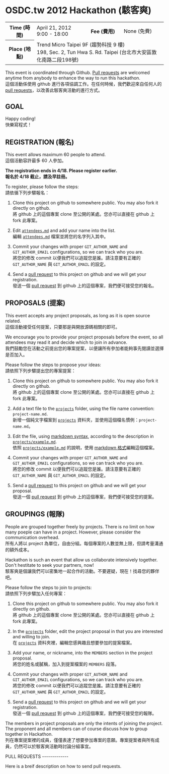 OSDC.tw 2012 Hackathon (駭客爽)
===============================

<table>
<tr>
	<th>Time (時間)</th>
	<td>April 21, 2012<br>9:00 - 18:00</td>
	<th>Fee (費用)</th>
	<td>None (免費)</td>
</tr>
<tr>
	<th>Place (地點)</th>
	<td colspan="3">
		Trend Micro Taipei 9F (趨勢科技 9 樓)<br>
		198, Sec. 2, Tun Hwa S. Rd. Taipei (台北市大安區敦化南路二段198號)
	</td>
</tr>
</table>

This event is coordinated through Github. [Pull requests][pu] are welcomed anytime from anybody to enhance the way to run this hackathon.  
這個活動係使用 github 進行各項協調工作。在任何時候，我們歡迎來自任何人的 [pull requests][pu]，以改善此駭客爽活動的進行方式。

GOAL
----

Happy coding!  
快樂寫程式！

REGISTRATION (報名)
-------------------

This event allows maximum 60 people to attend.  
這個活動容許最多 60 人參加。

**The registration ends in 4/18. Please register earlier.**  
**報名於 4/18 截止，請及早註冊。**

To register, please follow the steps:  
請依循下列步驟報名：

1. Clone this project on github to somewhere public. You may also fork it directly on github.  
   將 github 上的這個專案 clone 至公開的某處。您亦可以直接在 github 上 fork 此專案。

2. Edit [`attendees.md`][at] and add your name into the list.  
   編輯 [`attendees.md`][at] 檔案並將您的名字列入其中。

3. Commit your changes with proper `GIT_AUTHOR_NAME` and `GIT_AUTHOR_EMAIL` configurations, so we can track who you are.  
   將您的修改 commit 以便我們可以追蹤您是誰。請注意要有正確的 `GIT_AUTHOR_NAME` 與 `GIT_AUTHOR_EMAIL` 的設定。

4. Send a [pull request][pu] to this project on github and we will get your registration.  
   發送一個 [pull request][pu] 到 github 上的這個專案，我們便可接受您的報名。

PROPOSALS (提案)
----------------

This event accepts any project proposals, as long as it is open source related.  
這個活動接受任何提案，只要那是與開放源碼相關的即可。

We encourage you to provide your project proposals before the event, so all attendees may read it and decide which to join in advance.  
我們鼓勵您在活動之前提出您的專案提案，以便讓所有參加者能夠事先閱讀並選擇是否加入。

Please follow the steps to propose your ideas:  
請依照下列步驟提出您的專案提案：

1. Clone this project on github to somewhere public. You may also fork it directly on github.  
   將 github 上的這個專案 clone 至公開的某處。您亦可以直接在 github 上 fork 此專案。

2. Add a text file to the [`projects`][pr] folder, using the file name convention: `project-name.md`.  
   新增一個純文字檔案到 [`projects`][pr] 資料夾，並使用這個檔名慣例：`project-name.md`。

3. Edit the file, using [markdown syntax][md], according to the description in [`projects/example.md`][ex].  
   依照 [`projects/example.md`][ex] 的說明，使用 [markdown 格式][md]編輯這個檔案。

4. Commit your changes with proper `GIT_AUTHOR_NAME` and `GIT_AUTHOR_EMAIL` configurations, so we can track who you are.  
   將您的修改 commit 以便我們可以追蹤您是誰。請注意要有正確的 `GIT_AUTHOR_NAME` 與 `GIT_AUTHOR_EMAIL` 的設定。

5. Send a [pull request][pu] to this project on github and we will get your proposal.  
   發送一個 [pull request][pu] 到 github 上的這個專案，我們便可接受您的提案。

GROUPINGS (報隊)
----------------

People are grouped together freely by projects. There is no limit on how many poeple can have in a project. However, please consider the communication overhead.  
所有人將以 project 為單位，自由分組。每個專案的人數並無上限，但請考量溝通的額外成本。

Hackathon is such an event that allow us collaborate intensively together. Don't hestitate to seek your partners, now!  
駭客爽是個讓我們可以密集地一起合作的活動。不要遲疑，現在！找尋您的夥伴吧。

Please follow the steps to join to projects:  
請依照下列步驟加入任何專案：

1. Clone this project on github to somewhere public. You may also fork it directly on github.  
   將 github 上的這個專案 clone 至公開的某處。您亦可以直接在 github 上 fork 此專案。

2. In the [`projects`][pr] folder, edit the project proposal in that you are interested and willing to join.  
   在 [`projects`][pr] 資料夾裡，編輯您感興趣且想要參加的提案檔案。

3. Add your name, or nickname, into the `MEMBERS` section in the project proposal.  
   將您的姓名或膩稱，加入到提案檔案的 `MEMBERS` 段落。

4. Commit your changes with proper `GIT_AUTHOR_NAME` and `GIT_AUTHOR_EMAIL` configurations, so we can track who you are.  
   將您的修改 commit 以便我們可以追蹤您是誰。請注意要有正確的 `GIT_AUTHOR_NAME` 與 `GIT_AUTHOR_EMAIL` 的設定。

5. Send a [pull request][pu] to this project on github and we will get your registration.  
   發送一個 [pull request][pu] 到 github 上的這個專案，我們便可接受您的報隊。

The members in project proposals are only the intents of joining the project. The proponent and all members can of course discuss how to group together in Hackathon.  
列在專案提案裡的成員，僅僅表達了想要參加專案的意願。專案提案者與所有成員，仍然可以於駭客爽活動時討論分組事宜。

<a name="pullrequest"/>
PULL REQUESTS
-------------

Here is a breif description on how to send pull requests.

[at]: osdc-2012-hackathon/blob/master/attendees.md
[pr]: osdc-2012-hackathon/tree/master/projects
[ex]: osdc-2012-hackathon/blob/master/projects/example.md
[md]: http://daringfireball.net/projects/markdown/syntax
[pu]: #pullrequest

